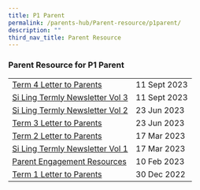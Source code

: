 ```yaml
---
title: P1 Parent
permalink: /parents-hub/Parent-resource/p1parent/
description: ""
third_nav_title: Parent Resource
---
```

### Parent Resource for P1 Parent

|  |  |
|---|---|
|[Term 4 Letter to Parents](/files/Parent_Hub/2023%20term%204%20letter.pdf)|11 Sept 2023
|[Si Ling Termly Newsletter Vol 3](/files/Parent_Hub/term%204%202023%20slps%20newsletter.pdf)|11 Sept 2023
|[Si Ling Termly Newsletter Vol 2](/files/Parent_Hub/Parent_Resource/term%203%202023%20slps%20newsletter.pdf)| 23 Jun 2023 
|[Term 3 Letter to Parents](/files/Parent_Hub/Parent_Resource/2023%20term%203%20coe%20letter.pdf)| 23 Jun 2023 
|[Term 2 Letter to Parents ](/files/Parent_Hub/Parent_Resource/2023%20term%202%20%20letter.pdf)| 17 Mar 2023
| [Si Ling Termly Newsletter Vol 1](/files/Parent_Hub/Parent_Resource/Si_Ling_Termly_Newsletter_Volume_1.pdf) |17 Mar 2023 |
| [Parent Engagement Resources](/files/Parent_Hub/2023_P1/Briefing%20cum%20Bonding%20Session%20for%20P1%20Parents_v3.pdf)|  10 Feb 2023 |
| [Term 1 Letter to Parents](/files/Parent_Hub/2023_TERM_1_COE_Website.pdf) | 30 Dec 2022 |